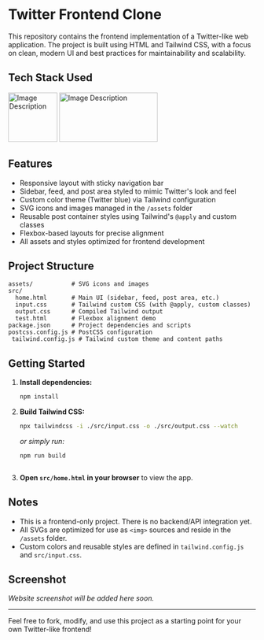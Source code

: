 # Twitter Frontend Clone

This repository contains the frontend implementation of a Twitter-like web application. The project is built using HTML and Tailwind CSS, with a focus on clean, modern UI and best practices for maintainability and scalability.

## Tech Stack Used
<img src="https://github.com/user-attachments/assets/237457a5-4d15-4b78-a411-907072f21c5b" alt="Image Description" width="100" height="100">

<img src="https://github.com/user-attachments/assets/12780a4b-0588-4a87-9f49-5e70aa00c1c4" alt="Image Description" width="200" height="100">

## Features
- Responsive layout with sticky navigation bar
- Sidebar, feed, and post area styled to mimic Twitter's look and feel
- Custom color theme (Twitter blue) via Tailwind configuration
- SVG icons and images managed in the `/assets` folder
- Reusable post container styles using Tailwind's `@apply` and custom classes
- Flexbox-based layouts for precise alignment
- All assets and styles optimized for frontend development

## Project Structure
```
assets/           # SVG icons and images
src/
  home.html       # Main UI (sidebar, feed, post area, etc.)
  input.css       # Tailwind custom CSS (with @apply, custom classes)
  output.css      # Compiled Tailwind output
  test.html       # Flexbox alignment demo
package.json      # Project dependencies and scripts
postcss.config.js # PostCSS configuration
 tailwind.config.js # Tailwind custom theme and content paths
```

## Getting Started
1. **Install dependencies:**
   ```bash
   npm install
   ```
2. **Build Tailwind CSS:**
    ```bash
    npx tailwindcss -i ./src/input.css -o ./src/output.css --watch
    ```
    *or simply run:*
    ```bash
    npm run build
    ```
   ```
3. **Open `src/home.html` in your browser** to view the app.

## Notes
- This is a frontend-only project. There is no backend/API integration yet.
- All SVGs are optimized for use as `<img>` sources and reside in the `/assets` folder.
- Custom colors and reusable styles are defined in `tailwind.config.js` and `src/input.css`.

## Screenshot
*Website screenshot will be added here soon.*

---

Feel free to fork, modify, and use this project as a starting point for your own Twitter-like frontend!
